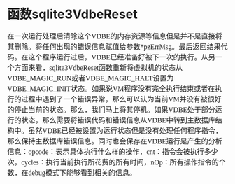 # 函数sqlite3VdbeReset
<font face="微软雅黑" size="3px">

在一次运行处理后清除这个VDBE的内存资源等信息但是并不是直接将其删除。将任何出现的错误信息赋值给参数*pzErrMsg。最后返回结果代码。在这个程序运行过后，VDBE已经准备好被下一次的执行。从另一个方面来看，sqlite3VdbeReset函数重新将虚拟机的状态从VDBE_MAGIC_RUN或者VDBE_MAGIC_HALT设置为VDBE_MAGIC_INIT状态。如果说VM程序没有完全执行结束或者在执行的过程中遇到了一个错误异常，那么可以认为当前VM并没有被很好的停止当前的状态。那么，我们马上将其停机。如果VDBE处于部分运行的状态，那么需要将错误代码和错误信息从VDBE中转到主数据库结构中。虽然VDBE已经被设置为运行状态但是没有处理任何程序指令，那么保持主数据库错误信息。同时也会保存在VDBE运行是产生的分析信息：opcode：表示具体执行什么样的操作，cnt：指令会被执行多少次，cycles：执行当前执行所花费的所有时间，nOp：所有操作指令的个数，在debug模式下能够看到相关的信息。
